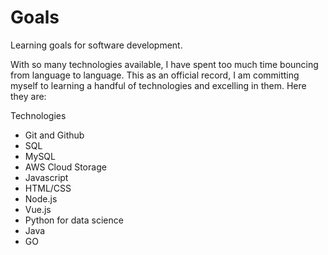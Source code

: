 # Goals
Learning goals for software development.

With so many technologies available, I have spent too much time bouncing from language to language. This as an official record, I am committing myself to learning a handful of technologies and excelling in them. Here they are:

Technologies
- Git and Github
- SQL
- MySQL
- AWS Cloud Storage
- Javascript
- HTML/CSS
- Node.js
- Vue.js
- Python for data science
- Java
- GO
